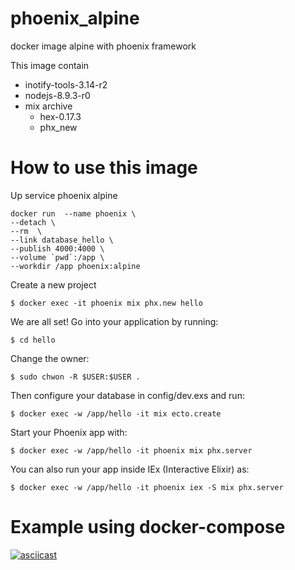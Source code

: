 # phoenix_alpine
docker image alpine with phoenix framework

This image contain

- inotify-tools-3.14-r2
- nodejs-8.9.3-r0
- mix archive
  * hex-0.17.3
  * phx_new

# How to use this image

Up service phoenix alpine

```shell
docker run  --name phoenix \
--detach \
--rm  \
--link database_hello \
--publish 4000:4000 \
--volume `pwd`:/app \
--workdir /app phoenix:alpine

```

Create a new project

    $ docker exec -it phoenix mix phx.new hello

We are all set! Go into your application by running:

    $ cd hello

Change the owner:

    $ sudo chwon -R $USER:$USER .

Then configure your database in config/dev.exs and run:

    $ docker exec -w /app/hello -it mix ecto.create

Start your Phoenix app with:

    $ docker exec -w /app/hello -it phoenix mix phx.server

You can also run your app inside IEx (Interactive Elixir) as:

    $ docker exec -w /app/hello -it phoenix iex -S mix phx.server

# Example using docker-compose

[![asciicast](https://asciinema.org/a/PCqwp3Mvlbqqh0ZlBLohrxMep.png)](https://asciinema.org/a/PCqwp3Mvlbqqh0ZlBLohrxMep)
